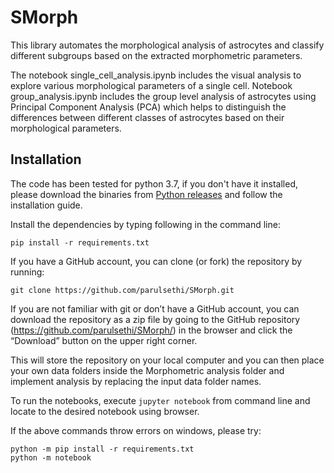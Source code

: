 # SMorph

This library automates the morphological analysis of astrocytes and classify different subgroups based on the extracted morphometric parameters.

The notebook single_cell_analysis.ipynb includes the visual analysis to explore various morphological parameters of a single cell. Notebook group_analysis.ipynb includes the group level analysis of astrocytes using Principal Component Analysis (PCA) which helps to distinguish the differences between different classes of astrocytes based on their morphological parameters.


## Installation

The code has been tested for python 3.7, if you don't have it installed, please download the binaries from [Python releases](https://www.python.org/downloads/release/python-370/) and follow the installation guide.

Install the dependencies by typing following in the command line:

```
pip install -r requirements.txt
```

If you have a GitHub account, you can clone (or fork) the repository by running:

```
git clone https://github.com/parulsethi/SMorph.git
```

If you are not familiar with git or don’t have a GitHub account, you can download the repository as a zip file by going to the GitHub repository (https://github.com/parulsethi/SMorph/) in the browser and click the “Download” button on the upper right corner.

This will store the repository on your local computer and you can then place your own data folders inside the Morphometric analysis folder and implement analysis by replacing the input data folder names.

To run the notebooks, execute `jupyter notebook` from command line and locate to the desired notebook using browser.

If the above commands throw errors on windows, please try:

```
python -m pip install -r requirements.txt
python -m notebook
```
